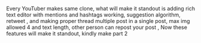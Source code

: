 Every YouTuber makes same clone,  what will make it standout is adding rich text editor with mentions and hashtags working, suggestion algorithm, retweet , and making proper thread multiple post in a single post, max img allowed 4 and text length, other person can repost your post ,
Now these features will make it standout, kindly make part 2